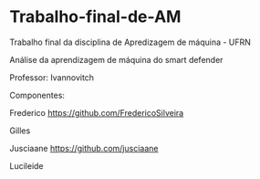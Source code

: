 # Trabalho-final-de-AM

Trabalho final da disciplina de Apredizagem de máquina - UFRN

Análise da aprendizagem de máquina do smart defender

Professor: Ivannovitch

Componentes:

Frederico https://github.com/FredericoSilveira

Gilles

Jusciaane https://github.com/jusciaane

Lucileide
